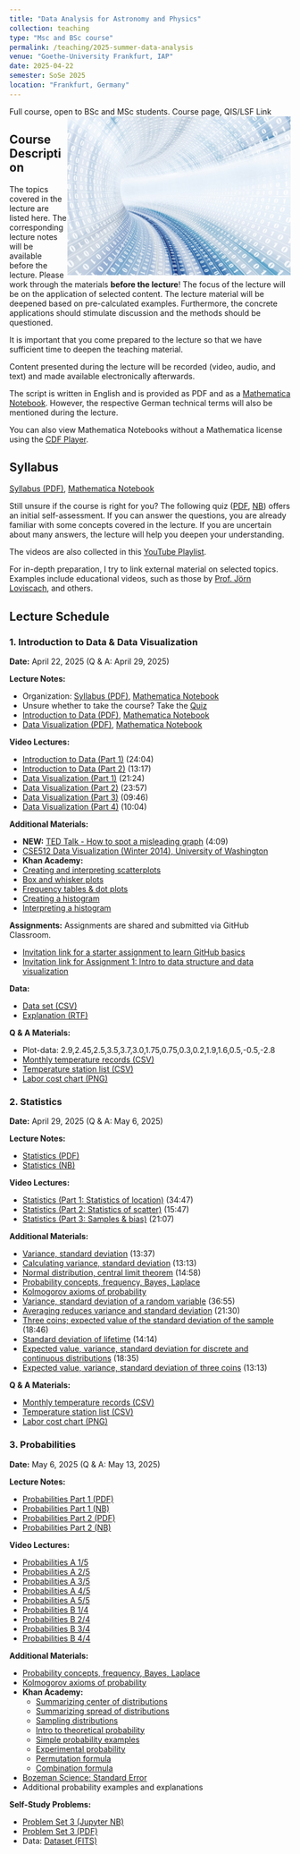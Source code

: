 ```yaml
---
title: "Data Analysis for Astronomy and Physics"
collection: teaching
type: "Msc and BSc course"
permalink: /teaching/2025-summer-data-analysis
venue: "Goethe-University Frankfurt, IAP"
date: 2025-04-22
semester: SoSe 2025
location: "Frankfurt, Germany"
---
```


Full course, open to BSc and MSc students.
<img style="float: right;" src="/images/Data-Large_edit_small.jpg" width="400">
[<i class="fas fa-link"></i>](https://https://exp-astro.de/data_analysis/skripte.php) Course page, [<i class="fas fa-link"></i>](https://qis.server.uni-frankfurt.de/qisserver/rds?state=verpublish&status=init&vmfile=no&publishid=395729&moduleCall=webInfo&publishConfFile=webInfo&publishSubDir=veranstaltung) QIS/LSF Link

## Course Description

The topics covered in the lecture are listed here. The corresponding lecture notes will be available before the lecture. Please work through the materials **before the lecture**! The focus of the lecture will be on the application of selected content. The lecture material will be deepened based on pre-calculated examples. Furthermore, the concrete applications should stimulate discussion and the methods should be questioned.

It is important that you come prepared to the lecture so that we have sufficient time to deepen the teaching material.

Content presented during the lecture will be recorded (video, audio, and text) and made available electronically afterwards.

The script is written in English and is provided as PDF and as a [Mathematica Notebook](http://www.wolfram.com/mathematica/). However, the respective German technical terms will also be mentioned during the lecture.

You can also view Mathematica Notebooks without a Mathematica license using the [CDF Player](https://www.wolfram.com/cdf-player/).

## Syllabus

[Syllabus (PDF)](https://exp-astro.de/docs/data_analysis/notes/Lecture_Note_0_Syllabus_2025.pdf), [Mathematica Notebook](https://exp-astro.de/docs/data_analysis/notes/Lecture_Note_0_Syllabus_2025.nb)

Still unsure if the course is right for you? The following quiz ([PDF](https://exp-astro.de/docs/data_analysis/notes/Lecture_Note_0_Initial_Quiz.pdf), [NB](https://exp-astro.de/docs/data_analysis/notes/Lecture_Note_0_Initial_Quiz.nb)) offers an initial self-assessment. If you can answer the questions, you are already familiar with some concepts covered in the lecture. If you are uncertain about many answers, the lecture will help you deepen your understanding.

The videos are also collected in this [YouTube Playlist](https://www.youtube.com/playlist?list=PL39FzCVlEO_cDtXqzTImHctTaq7D0ngA_).

For in-depth preparation, I try to link external material on selected topics. Examples include educational videos, such as those by [Prof. Jörn Loviscach](http://www.j3l7h.de/), and others.

## Lecture Schedule

### 1. Introduction to Data & Data Visualization
**Date:** April 22, 2025 (Q & A: April 29, 2025)

**Lecture Notes:**
- Organization: [Syllabus (PDF)](https://exp-astro.de/docs/data_analysis/notes/Lecture_Note_0_Syllabus_2025.pdf), [Mathematica Notebook](https://exp-astro.de/docs/data_analysis/notes/Lecture_Note_0_Syllabus_2025.nb)
- Unsure whether to take the course? Take the [Quiz](https://exp-astro.de/docs/data_analysis/notes/Lecture_Note_0_Initial_Quiz.pdf)
- [Introduction to Data (PDF)](https://exp-astro.de/docs/data_analysis/notes/Lecture_Note_1_Introduction_to_Data_2025.pdf), [Mathematica Notebook](https://exp-astro.de/docs/data_analysis/notes/Lecture_Note_1_Introduction_to_Data_2025.nb)
- [Data Visualization (PDF)](https://exp-astro.de/docs/data_analysis/notes/Lecture_Note_2_Data-Visualization_2025.pdf), [Mathematica Notebook](https://exp-astro.de/docs/data_analysis/notes/Lecture_Note_2_Data-Visualization_2025.nb)

**Video Lectures:**
- [Introduction to Data (Part 1)](https://youtu.be/09UuBWT0Ef0) (24:04)
- [Introduction to Data (Part 2)](https://youtu.be/xGYXlD0jsas) (13:17)
- [Data Visualization (Part 1)](https://youtu.be/n0vLqWF60Y0) (21:24)
- [Data Visualization (Part 2)](https://youtu.be/E2Pxp4v4zNY) (23:57)
- [Data Visualization (Part 3)](https://youtu.be/LW-iJ1QSWto) (09:46)
- [Data Visualization (Part 4)](https://youtu.be/zQ-rb_wbfFo) (10:04)

**Additional Materials:**
- **NEW:** [TED Talk - How to spot a misleading graph](https://youtu.be/E91bGT9BjYk) (4:09)
- [CSE512 Data Visualization (Winter 2014), University of Washington](http://courses.cs.washington.edu/courses/cse512/14wi/index.html)
- **Khan Academy:**
 - [Creating and interpreting scatterplots](https://www.khanacademy.org/math/statistics-probability/probability/scatterplots-a1/creating-interpreting-scatterplots/v/constructing-scatter-plot)
 - [Box and whisker plots](https://www.khanacademy.org/math/statistics-probability/probability/data-distributions-a1/box--whisker-plots-a1/v/constructing-a-box-and-whisker-plot)
 - [Frequency tables & dot plots](https://www.khanacademy.org/math/statistics-probability/probability/data-distributions-a1/displays-of-distributions/v/frequency-tables-and-dot-plots)
 - [Creating a histogram](https://www.khanacademy.org/math/statistics-probability/probability/data-distributions-a1/displays-of-distributions/v/histograms-intro)
 - [Interpreting a histogram](https://www.khanacademy.org/math/statistics-probability/probability/data-distributions-a1/displays-of-distributions/v/interpreting-histograms)

**Assignments:**
Assignments are shared and submitted via GitHub Classroom.
- [Invitation link for a starter assignment to learn GitHub basics](https://classroom.github.com/a/MocM-hZA)
- [Invitation link for Assignment 1: Intro to data structure and data visualization](https://classroom.github.com/a/mwFImFy0)

**Data:**
- [Data set (CSV)](https://exp-astro.de/docs/data_analysis/data/cdbrfss1999.csv)
- [Explanation (RTF)](https://exp-astro.de/docs/data_analysis/data/Codebook_99.rtf)

**Q & A Materials:**
- Plot-data: 2.9,2.45,2.5,3.5,3.7,3.0,1.75,0.75,0.3,0.2,1.9,1.6,0.5,-0.5,-2.8
- [Monthly temperature records (CSV)](https://exp-astro.de/docs/data_analysis/data/ds570.0_monthly.csv)
- [Temperature station list (CSV)](https://exp-astro.de/docs/data_analysis/data/ds570.0_stnlibrary.csv)
- [Labor cost chart (PNG)](https://exp-astro.de/docs/data_analysis/data/labor_cost.png)

### 2. Statistics
**Date:** April 29, 2025 (Q & A: May 6, 2025)

**Lecture Notes:**
- [Statistics (PDF)](https://exp-astro.de/docs/data_analysis/notes/Lecture_Note_3_Statistics_2025.pdf)
- [Statistics (NB)](https://exp-astro.de/docs/data_analysis/notes/Lecture_Note_3_Statistics_2025.nb)

**Video Lectures:**
- [Statistics (Part 1: Statistics of location)](https://youtu.be/avjRfrfdWRo) (34:47)
- [Statistics (Part 2: Statistics of scatter)](https://youtu.be/XFVh2JnM3Ps) (15:47)
- [Statistics (Part 3: Samples & bias)](https://youtu.be/8Zl5qoKvEOc) (21:07)

**Additional Materials:**
- [Variance, standard deviation](https://www.youtube.com/watch?v=xyruAih0qb0) (13:37)
- [Calculating variance, standard deviation](https://www.youtube.com/watch?v=0Ds2WP6Gpl0) (13:13)
- [Normal distribution, central limit theorem](https://www.youtube.com/watch?v=o2TaTieifm0) (14:58)
- [Probability concepts, frequency, Bayes, Laplace](https://www.youtube.com/watch?v=CMqX525l8t8)
- [Kolmogorov axioms of probability](https://www.youtube.com/watch?v=Y4iCMPBqxIc)
- [Variance, standard deviation of a random variable](https://www.youtube.com/watch?v=hQrHNEYezzs) (36:55)
- [Averaging reduces variance and standard deviation](https://www.youtube.com/watch?v=len1ImKQoGs) (21:30)
- [Three coins; expected value of the standard deviation of the sample](https://www.youtube.com/watch?v=7ir7dv1T_aI) (18:46)
- [Standard deviation of lifetime](https://www.youtube.com/watch?v=FlEnkEEWpU8) (14:14)
- [Expected value, variance, standard deviation for discrete and continuous distributions](https://www.youtube.com/watch?v=mfB4TTNxI30) (18:35)
- [Expected value, variance, standard deviation of three coins](https://www.youtube.com/watch?v=cBd7pYhvTgo) (13:13)


**Q & A Materials:**
- [Monthly temperature records (CSV)](https://exp-astro.de/docs/data_analysis/data/ds570.0_monthly.csv)
- [Temperature station list (CSV)](https://exp-astro.de/docs/data_analysis/data/ds570.0_stnlibrary.csv)
- [Labor cost chart (PNG)](https://exp-astro.de/docs/data_analysis/data/labor_cost.png)

### 3. Probabilities
**Date:** May 6, 2025 (Q & A: May 13, 2025)

**Lecture Notes:**
- [Probabilities Part 1 (PDF)](https://exp-astro.de/docs/data_analysis/notes/Lecture_Note_4_Probabilities_2025-Part1.pdf)
- [Probabilities Part 1 (NB)](https://exp-astro.de/docs/data_analysis/notes/Lecture_Note_4_Probabilities_2025-Part1.nb)
- [Probabilities Part 2 (PDF)](https://exp-astro.de/docs/data_analysis/notes/Lecture_Note_4_Probabilities_2025-Part2.pdf)
- [Probabilities Part 2 (NB)](https://exp-astro.de/docs/data_analysis/notes/Lecture_Note_4_Probabilities_2025-Part1.nb)

**Video Lectures:**
- [Probabilities A 1/5](https://youtu.be/AyzuluZl6Z4)
- [Probabilities A 2/5](https://youtu.be/HYRT78EgkZA)
- [Probabilities A 3/5](https://youtu.be/A96J-DYet3g)
- [Probabilities A 4/5](https://youtu.be/LQRYR8Wj-yE)
- [Probabilities A 5/5](https://youtu.be/9sMQaWDxuzs)
- [Probabilities B 1/4](https://youtu.be/AKIUCSS_bkU)
- [Probabilities B 2/4](https://youtu.be/ZxWfTt_T4Zs)
- [Probabilities B 3/4](https://youtu.be/vPdPlvFd1nk)
- [Probabilities B 4/4](https://youtu.be/GvezgMbEg0Q)

**Additional Materials:**
- [Probability concepts, frequency, Bayes, Laplace](https://www.youtube.com/watch?v=CMqX525l8t8)
- [Kolmogorov axioms of probability](https://www.youtube.com/watch?v=Y4iCMPBqxIc)
- **Khan Academy:**
  - [Summarizing center of distributions](https://www.khanacademy.org/math/statistics-probability/probability/data-distributions-a1/summarizing-center-distributions/v/statistics-intro-mean-median-and-mode)
  - [Summarizing spread of distributions](https://www.khanacademy.org/math/statistics-probability/probability/data-distributions-a1/summarizing-spread-distributions/v/range-variance-and-standard-deviation-as-measures-of-dispersion)
  - [Sampling distributions](https://www.khanacademy.org/math/statistics-probability/sampling-distributions-library)
  - [Intro to theoretical probability](https://www.khanacademy.org/math/statistics-probability/probability/probability-geometry/probability-basics/v/basic-probability)
  - [Simple probability examples](https://www.khanacademy.org/math/statistics-probability/probability/probability-geometry/probability-basics/v/simple-probability)
  - [Experimental probability](https://www.khanacademy.org/math/statistics-probability/probability/probability-geometry/probability-basics/v/experimental-probability)
  - [Permutation formula](https://www.khanacademy.org/math/statistics-probability/probability/probability-geometry/counting-permutations/v/permutation-formula)
  - [Combination formula](https://www.khanacademy.org/math/statistics-probability/probability/probability-geometry/counting-combinations/v/combination-formula)
- [Bozeman Science: Standard Error](https://www.youtube.com/watch?v=BwYj69LAQOI)
- Additional probability examples and explanations

**Self-Study Problems:**
- [Problem Set 3 (Jupyter NB)](https://exp-astro.de/docs/data_analysis/data/Problem_3/exercise_3_problems.ipynb)
- [Problem Set 3 (PDF)](https://exp-astro.de/docs/data_analysis/data/Problem_3/exercise_3_problems.pdf)
- Data: [Dataset (FITS)](https://exp-astro.de/docs/data_analysis/data/Problem_3/radio-mapfits.sec)

